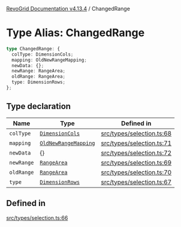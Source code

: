 [RevoGrid Documentation v4.13.4](README.md) / ChangedRange

# Type Alias: ChangedRange

```ts
type ChangedRange: {
  colType: DimensionCols;
  mapping: OldNewRangeMapping;
  newData: {};
  newRange: RangeArea;
  oldRange: RangeArea;
  type: DimensionRows;
};
```

## Type declaration

| Name | Type | Defined in |
| ------ | ------ | ------ |
| `colType` | [`DimensionCols`](TypeAlias.DimensionCols.md) | [src/types/selection.ts:68](https://github.com/revolist/revogrid/blob/325e86c31155d90566dec588c08b121b0ae7657a/src/types/selection.ts#L68) |
| `mapping` | [`OldNewRangeMapping`](TypeAlias.OldNewRangeMapping.md) | [src/types/selection.ts:71](https://github.com/revolist/revogrid/blob/325e86c31155d90566dec588c08b121b0ae7657a/src/types/selection.ts#L71) |
| `newData` | \{\} | [src/types/selection.ts:72](https://github.com/revolist/revogrid/blob/325e86c31155d90566dec588c08b121b0ae7657a/src/types/selection.ts#L72) |
| `newRange` | [`RangeArea`](TypeAlias.RangeArea.md) | [src/types/selection.ts:69](https://github.com/revolist/revogrid/blob/325e86c31155d90566dec588c08b121b0ae7657a/src/types/selection.ts#L69) |
| `oldRange` | [`RangeArea`](TypeAlias.RangeArea.md) | [src/types/selection.ts:70](https://github.com/revolist/revogrid/blob/325e86c31155d90566dec588c08b121b0ae7657a/src/types/selection.ts#L70) |
| `type` | [`DimensionRows`](TypeAlias.DimensionRows.md) | [src/types/selection.ts:67](https://github.com/revolist/revogrid/blob/325e86c31155d90566dec588c08b121b0ae7657a/src/types/selection.ts#L67) |

## Defined in

[src/types/selection.ts:66](https://github.com/revolist/revogrid/blob/325e86c31155d90566dec588c08b121b0ae7657a/src/types/selection.ts#L66)
